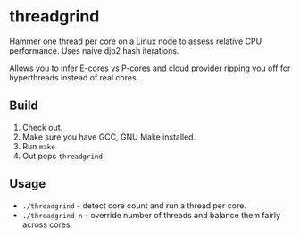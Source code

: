 # threadgrind

Hammer one thread per core on a Linux node to assess relative CPU performance. Uses naive djb2 hash iterations.

Allows you to infer E-cores vs P-cores and cloud provider ripping you off for hyperthreads instead of real cores.

## Build

1. Check out.
2. Make sure you have GCC, GNU Make installed.
3. Run `make`
4. Out pops `threadgrind`

## Usage

* `./threadgrind` - detect core count and run a thread per core.
* `./threadgrind n` - override number of threads and balance them fairly across cores.
